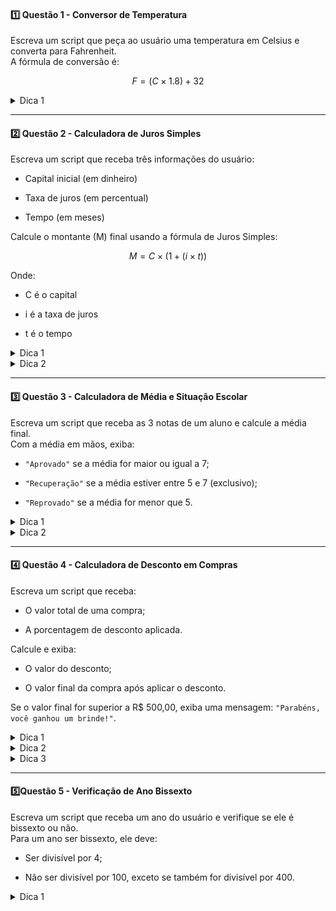 #### **1️⃣ Questão 1 - Conversor de Temperatura**

Escreva um script que peça ao usuário uma temperatura em Celsius e converta para Fahrenheit.  
A fórmula de conversão é:

$$
F=(C×1.8)+32
$$
<details> <summary>Dica 1</b></font></summary> Lembre-se de utilizar a fórmula corretamente. Multiplique o valor em Celsius por 1.8 e depois adicione 32. </details>

---

#### **2️⃣ Questão 2 - Calculadora de Juros Simples**

Escreva um script que receba três informações do usuário:

- Capital inicial (em dinheiro)
	
- Taxa de juros (em percentual)
	
- Tempo (em meses)
	

Calcule o montante (M) final usando a fórmula de Juros Simples:

$$
M=C×(1+(i×t))
$$

Onde:

- C é o capital
	
- i é a taxa de juros
	
- t é o tempo
	

<details> <summary>Dica 1</b></font></summary>A taxa de juros precisa ser convertida para a forma decimal. Por exemplo, 5% deve ser convertido para 0.05. </details>


<details> <summary>Dica 2</b></font></summary>A fórmula precisa ser aplicada corretamente para o cálculo do montante. Faça o cálculo do produto e some ao capital. </details>

---
####  3️⃣ **Questão 3 - Calculadora de Média e Situação Escolar**

Escreva um script que receba as 3 notas de um aluno e calcule a média final.  
Com a média em mãos, exiba:

- `"Aprovado"` se a média for maior ou igual a 7;
	
- `"Recuperação"` se a média estiver entre 5 e 7 (exclusivo);
	
- `"Reprovado"` se a média for menor que 5.


<details> <summary>Dica 1</b></font></summary>Para calcular a média, some todas as notas e divida pelo número de notas. </details>


<details> <summary>Dica 2</b></font></summary>Utilize estruturas condicionais (`if`, `elif`, `else`) para verificar a situação do aluno.</details>

---

#### **4️⃣ Questão 4 - Calculadora de Desconto em Compras**

Escreva um script que receba:

- O valor total de uma compra;
	
- A porcentagem de desconto aplicada.
	

Calcule e exiba:

- O valor do desconto;
	
- O valor final da compra após aplicar o desconto.
	

Se o valor final for superior a R$ 500,00, exiba uma mensagem: `"Parabéns, você ganhou um brinde!"`.


<details> <summary>Dica 1</b></font></summary>Para calcular o desconto, multiplique o valor pelo percentual e divida por 100.</details>


<details> <summary>Dica 2</b></font></summary>Subtraia o desconto do valor total para obter o valor final.</details>


<details> <summary>Dica 3</b></font></summary>Verifique se o valor final é maior que 500 com uma estrutura condicional.</details>

---

#### **5️⃣Questão 5 - Verificação de Ano Bissexto**

Escreva um script que receba um ano do usuário e verifique se ele é bissexto ou não.  
Para um ano ser bissexto, ele deve:

- Ser divisível por 4;
	
- Não ser divisível por 100, exceto se também for divisível por 400.
	

<details> <summary>Dica 1</b></font></summary>Use o operador `%` para verificar se um número é divisível por outro.</details>
